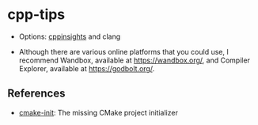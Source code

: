# cpp-tips

* Options: [cppinsights](https://cppinsights.io/) and clang


* Although there are various online platforms that you could use, I recommend Wandbox, available at https://wandbox.org/, and Compiler Explorer, available at https://godbolt.org/.

## References
* [cmake-init](https://github.com/friendlyanon/cmake-init.git): The missing CMake project initializer


